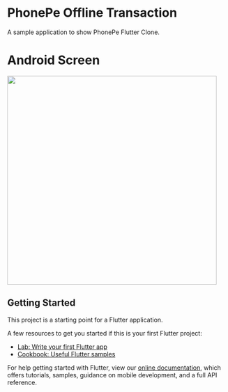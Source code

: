# PhonePe Offline Transaction

A sample application to show PhonePe Flutter Clone. 

# Android Screen
<img height="480px" src="https://github.com/flutter-devs/flutter_phonepe-clone/blob/master/screens/android1.png"> 



## Getting Started

This project is a starting point for a Flutter application.

A few resources to get you started if this is your first Flutter project:

- [Lab: Write your first Flutter app](https://flutter.dev/docs/get-started/codelab)
- [Cookbook: Useful Flutter samples](https://flutter.dev/docs/cookbook)

For help getting started with Flutter, view our 
[online documentation](https://flutter.dev/docs), which offers tutorials, 
samples, guidance on mobile development, and a full API reference.
